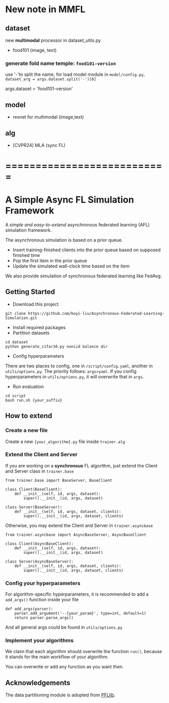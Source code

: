 # New note in MMFL

## dataset

new **multimodal** processor in dataset_utils.py

* food101 (image, text)

### generate fold name temple: `food101-version`

use '-'to split the name, for load model module in `model/config.py`, `dataset_arg = args.dataset.split('-')[0]`

args.dataset = 'food101-version'

## model

* resnet for multimodal (image,text)

## alg

* [CVPR24] MLA (sync FL)

# ===========================

# A Simple Async FL Simulation Framework

A *simple and easy-to-extend*
asynchronous federated learning (AFL) simulation framework.

The asynchronous simulation is based on a prior queue.

+ Insert training-finished clients into the prior queue based on supposed finished time
+ Pop the first item in the prior queue
+ Update the simulated wall-clock time based on the item

We also provide simulation of synchronous federated learning like FedAvg.

## Getting Started

+ Download this project

```
git clone https://github.com/boyi-liu/Asynchronous-Federated-Learning-Simulation.git
```

+ Install required packages
+ Partition datasets

```
cd dataset
python generate_cifar10.py noniid balance dir
```

+ Config hyperparameters

There are two places to config, one in `/script/config.yaml`, another in `utils/options.py`.
The priority follows: `args>yaml`.
If you config hyperparameters in `utils/options.py`, it will overwrite that in `args`.

+ Run evaluation

```
cd script
bash run.sh {your_suffix}
```

## How to extend

### Create a new file

Create a new `{your_algorithm}.py` file inside `trainer.alg`

### Extend the Client and Server

If you are working on a **synchronous** FL algorithm, just extend the Client and Server class in `trainer.base`

```
from trainer.base import BaseServer, BaseClient

class Client(BaseClient):
    def __init__(self, id, args, dataset):
        super().__init__(id, args, dataset)

class Server(BaseServer):
    def __init__(self, id, args, dataset, clients):
        super().__init__(id, args, dataset, clients)
```

Otherwise, you may extend the Client and Server in `trainer.asyncbase`

```
from trainer.asyncbase import AsyncBaseServer, AsyncBaseClient

class Client(AsyncBaseClient):
    def __init__(self, id, args, dataset):
        super().__init__(id, args, dataset)

class Server(AsyncBaseServer):
    def __init__(self, id, args, dataset, clients):
        super().__init__(id, args, dataset, clients)
```

### Config your hyperparameters

For algorithm-specific hyperparameters,
it is recommended to add a `add_args()` function inside your file

```
def add_args(parser):
    parser.add_argument('--{your_param}', type=int, default=1)
    return parser.parse_args()
```

And all general args could be found in `utils/options.py`

### Implement your algorithms

We claim that each algorithm should overwrite the function `run()`,
because it stands for the main workflow of your algorithm.

You can overwrite or add any function as you want then.

## Acknowledgements

The data partitioning module is adopted from [PFLlib](https://github.com/TsingZ0/PFLlib).

